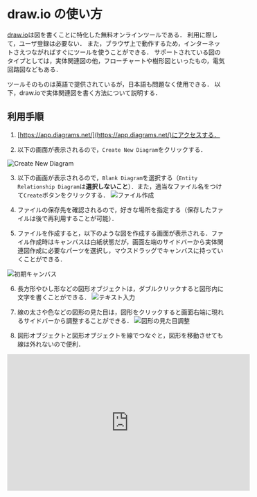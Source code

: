 # draw.io の使い方

[draw.io](https://app.diagrams.net/)は図を書くことに特化した無料オンラインツールである．
利用に際して，ユーザ登録は必要ない．
また，ブラウザ上で動作するため，インターネットさえつながればすぐにツールを使うことができる．
サポートされている図のタイプとしては，実体関連図の他，フローチャートや樹形図といったもの，電気回路図などもある．

ツールそのものは英語で提供されているが，日本語も問題なく使用できる．
以下，draw.ioで実体関連図を書く方法について説明する．

## 利用手順
1. [https://app.diagrams.net/](https://app.diagrams.net/)にアクセスする．

2. 以下の画面が表示されるので，`Create New Diagram`をクリックする．

![Create New Diagram](fig/drawio-1.png "Create New Diagram")

3. 以下の画面が表示されるので，`Blank Diagram`を選択する（`Entity Relationship Diagram`は**選択しないこと**）．また，適当なファイル名をつけて`Create`ボタンをクリックする．
![ファイル作成](fig/drawio-2.png "ファイル作成")

4. ファイルの保存先を確認されるので，好きな場所を指定する（保存したファイルは後で再利用することが可能）．

5. ファイルを作成すると，以下のような図を作成する画面が表示される．ファイル作成時はキャンバスは白紙状態だが，画面左端のサイドバーから実体関連図作成に必要なパーツを選択し，マウスドラッグでキャンバスに持っていくことができる．

![初期キャンバス](fig/drawio-3.png "初期キャンバス")

6. 長方形やひし形などの図形オブジェクトは，ダブルクリックすると図形内に文字を書くことができる．
![テキスト入力](fig/drawio-4.png "テキスト入力")

7. 線の太さや色などの図形の見た目は，図形をクリックすると画面右端に現れるサイドバーから調整することができる．
![図形の見た目調整](fig/drawio-5.png "図形の見た目調整")

8. 図形オブジェクトと図形オブジェクトを線でつなぐと，図形を移動させても線は外れないので便利．
<div style="text-align:center;" >
<iframe width="560" height="315" src="https://www.youtube.com/embed/m0lF8YtvQ1w?si=FjaDopnrymH5mtqH" title="YouTube video player" frameborder="0" allow="accelerometer; autoplay; clipboard-write; encrypted-media; gyroscope; picture-in-picture; web-share" referrerpolicy="strict-origin-when-cross-origin" allowfullscreen></iframe>
</div>
